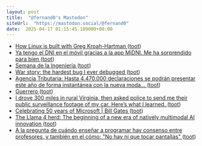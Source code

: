 ```yaml
---
layout: post
title:  "@fernand0's Mastodon"
siteUrl:  "https://mastodon.social/@fernand0"
date:  2025-04-17 01:15:45.189000+00:00
---
```

*  [How Linux is built with Greg Kroah-Hartman ](https://newsletter.pragmaticengineer.com/p/how-linux-is-built-with-greg-kroa) ([toot](https://mastodon.social/@fernand0/114350656401412271))
*  [Ya tengo el DNI en el móvil gracias a la app MiDNI. Me ha sorprendido para bien ](https://www.genbeta.com/a-fondo/tengo-dni-movil-gracias-a-app-midni-me-ha-sorprendido-para-bien-su-diseno-segurida) ([toot](https://mastodon.social/@fernand0/114348837257258914))
*  [Semana de la Ingeniería ](https://avecesunafoto.wordpress.com/2025/04/15/semana-de-la-ingenieria) ([toot](https://mastodon.social/@fernand0/114348725539380091))
*  [War story: the hardest bug I ever debugged ](https://www.clientserver.dev/p/war-story-the-hardest-bug-i-eve) ([toot](https://mastodon.social/@fernand0/114348649495829109))
*  [Agencia Tributaria: Hasta 4.470.000 declaraciones se podrán presentar este año de forma instantánea con la nueva moda... ](https://sede.agenciatributaria.gob.es/Sede/notas-prensa/notas-prensa/2025/abril/2/hasta-4_470_000-declaraciones-se-podran-directa.htm) ([toot](https://mastodon.social/@fernand0/114348309129896610))
*  [Guerrero ](https://www.flickr.com/photos/fernand0/54419377276) ([toot](https://mastodon.social/@fernand0/114348194312343124))
*  [I drove 300 miles in rural Virginia, then asked police to send me their public surveillance footage of my car. Here’s what I learned. ](https://cardinalnews.org/2025/03/28/i-drove-300-miles-in-rural-virginia-then-asked-police-to-send-me-their-public-surveillance-footage-of-my-car-heres-what-i-learned) ([toot](https://mastodon.social/@fernand0/114348101671012153))
*  [Celebrating 50 years of Microsoft \| Bill Gates   ](https://www.gatesnotes.com/meet-bill/source-code/reader/microsoft-original-source-code) ([toot](https://mastodon.social/@fernand0/114347826783300231))
*  [The Llama 4 herd: The beginning of a new era of natively multimodal AI innovation ](https://ai.meta.com/blog/llama-4-multimodal-intelligence) ([toot](https://mastodon.social/@fernand0/114347600148840853))
*  [A la pregunta de cuándo enseñar a programar hay consenso entre profesores, y también en el cómo: "No hay ni que tocar pantallas" ](https://www.genbeta.com/a-fondo/a-pregunta-cuando-ensenar-a-programar-hay-consenso-profesores-tambien-como-no-hay-que-tocar-pantalla) ([toot](https://mastodon.social/@fernand0/114347421781374988))
